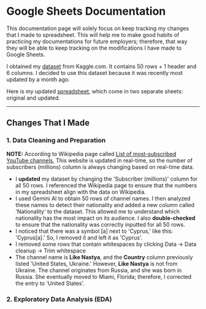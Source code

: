 # Google Sheets Documentation

This documentation page will solely focus on keep tracking my changes that I made to spreadsheet. This will help me to make good habits of practicing my documentations for future employers; therefore, that way they will be able to keep tracking on the modifications I have made to Google Sheets.

I obtained my [dataset](https://www.kaggle.com/datasets/rashminslnk/youtube-subscribers-data-2024) from Kaggle.com. It contains 50 rows + 1 header and 6 columns. I decided to use this dataset because it was recently most updated by a month ago.

Here is my updated [spreadsheet](https://docs.google.com/spreadsheets/d/1iU5AqJhoyd4ypMkamjDsyWFWF5B1aEMLNiSBFzdZGKg/edit?gid=618659102#gid=618659102), which come in two separate sheets: original and updated.

---

## Changes That I Made

### 1. Data Cleaning and Preparation

**NOTE:** According to Wikipedia page called [List of most-subscribed YouTube channels](https://en.wikipedia.org/wiki/List_of_most-subscribed_YouTube_channels), This website is updated in real-time, so the number of subscribers (millions) column is always changing based on real-time data.

- I **updated** my dataset by changing the 'Subscriber (millions)' column for all 50 rows. I referenced the Wikipedia page to ensure that the numbers in my spreadsheet align with the data on Wikipedia.
- I used Gemini AI to obtain 50 rows of channel names. I then analyzed these names to detect their nationality and added a new column called 'Nationality' to the dataset. This allowed me to understand which nationality has the most impact on its audience. I also **double-checked** to ensure that the nationality was correctly inputted for all 50 rows.
- I noticed that there was a symbol [a] next to 'Cyprus,' like this: 'Cyprus[a].' So, I removed it and left it as 'Cyprus'.
- I removed some rows that contain whitespaces by clicking Data -> Data cleanup -> Trim whitespace
- The channel name is **Like Nastya**, and the **Country** column previously listed 'United States, Ukraine.' However, **Like Nastya** is not from Ukraine. The channel originates from Russia, and she was born in Russia. She eventually moved to Miami, Florida; therefore, I corrected the entry to 'United States'.

### 2. Exploratory Data Analysis (EDA)


